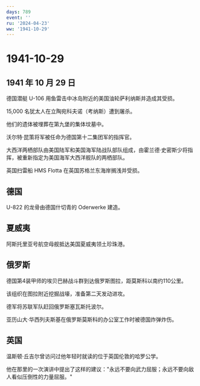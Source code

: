 ```yaml
---
days: 789
event: ''
ru: '2024-04-23'
ww: '1941-10-29'
---
```


# 1941-10-29

## 1941 年 10 月 29 日

德国潜艇 U-106 用鱼雷击中冰岛附近的美国油轮萨利纳斯并造成其受损。

15,000 名犹太人在立陶宛科夫诺（考纳斯）遭到屠杀。

他们的遗体被埋葬在第九堡的集体坟墓中。

沃尔特·昆策将军被任命为德国第十二集团军的指挥官。

大西洋两栖部队由美国陆军和美国海军陆战队部队组成，由霍兰德·史密斯少将指挥，被重新指定为美国海军大西洋舰队的两栖部队。

英国扫雷船 HMS Flotta 在英国苏格兰东海岸搁浅并受损。

## 德国

U-822 的龙骨由德国什切青的 Oderwerke 建造。

## 夏威夷

阿斯托里亚号航空母舰抵达美国夏威夷领土珍珠港。

## 俄罗斯

德国第4装甲师的埃贝巴赫战斗群到达俄罗斯图拉，距莫斯科以南约110公里。

该组织在图拉附近挖掘战壕，准备第二天发动进攻。

德军将苏联军队赶回俄罗斯塞瓦斯托波尔。

亚历山大·华西列夫斯基在俄罗斯莫斯科的办公室工作时被德国炸弹炸伤。

## 英国

温斯顿·丘吉尔曾访问过他年轻时就读的位于英国伦敦的哈罗公学。

他在那里的一次演讲中提出了这样的建议："永远不要向武力屈服；永远不要向敌人看似压倒性的力量屈服。"